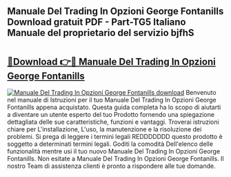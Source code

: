 ## Manuale Del Trading In Opzioni George Fontanills Download gratuit PDF - Part-TG5 Italiano Manuale del proprietario del servizio bjfhS

# <h2><a href="http://dfb51y0.blite.top/?on=Manuale+Del+Trading+In+Opzioni+George+Fontanills">🔗Download 👉🔴 Manuale Del Trading In Opzioni George Fontanills</a></h2>

[![Manuale Del Trading In Opzioni George Fontanills download](https://i.imgur.com/lujVjoI.png)](http://dfb51y0.blite.top/?on=Manuale+Del+Trading+In+Opzioni+George+Fontanills)
Benvenuto nel manuale di Istruzioni per il tuo Manuale Del Trading In Opzioni George Fontanills appena acquistato. Questa guida completa ha lo scopo di aiutarti a diventare un utente esperto del tuo Prodotto fornendo una spiegazione dettagliata delle sue caratteristiche, funzioni e vantaggi. Troverai istruzioni chiare per L'installazione, L'uso, la manutenzione e la risoluzione dei problemi. Si prega di leggere i termini legali REDDDDDDD questo prodotto è soggetto a determinati termini legali. Goditi la comodità Dell'elenco delle funzionalità mentre usi il tuo nuovo Manuale Del Trading In Opzioni George Fontanills. Non esitate a Manuale Del Trading In Opzioni George Fontanills. Il nostro Team di assistenza clienti è pronto a rispondere alle tue domande.

